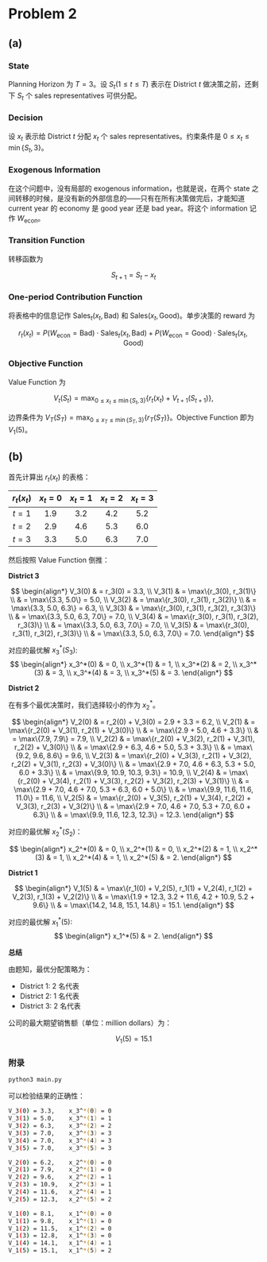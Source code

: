 # Problem 2

## (a)

### State

Planning Horizon 为 $T = 3$。设 $S_t(1 \le t \le T)$ 表示在 District $t$ 做决策之前，还剩下 $S_t$ 个 sales representatives 可供分配。

### Decision

设 $x_t$ 表示给 District $t$ 分配 $x_t$ 个 sales representatives。约束条件是 $0 \le x_t \le \min\{S_t, 3\}$。

### Exogenous Information

在这个问题中，没有局部的 exogenous information，也就是说，在两个 state 之间转移的时候，是没有新的外部信息的——只有在所有决策做完后，才能知道 current year 的 economy 是 good year 还是 bad year。将这个 information 记作 $W_{\text{econ}}$。

### Transition Function

转移函数为

$$
S_{t + 1} = S_t - x_t
$$

### One-period Contribution Function

将表格中的信息记作 $\text{Sales}_t(x_t, \text{Bad})$ 和 $\text{Sales}(x_t, \text{Good})$。单步决策的 reward 为

$$
r_t(x_t) = P(W_{\text{econ}} = \text{Bad}) \cdot \text{Sales}_t(x_t, \text{Bad}) + P(W_{\text{econ}} = \text{Good}) \cdot \text{Sales}_t(x_t, \text{Good})
$$

### Objective Function

Value Function 为

$$
V_t(S_t) = \max_{0 \le x_t \le \min\{S_t, 3\}}\{r_t(x_t) + V_{t + 1}(S_{t + 1})\},
$$

边界条件为 $V_T(S_T) = \max_{0 \le x_T \le \min\{S_T, 3\}}\{r_T(S_T)\}$。Objective Function 即为 $V_1(5)$。

## (b)

首先计算出 $r_t(x_t)$ 的表格：

| $r_t(x_t)$ | $x_t = 0$ | $x_t = 1$ | $x_t = 2$ | $x_t = 3$ |
|:----------:|:---------:|:---------:|:---------:|:---------:|
| $t = 1$    |   $1.9$   |   $3.2$   |   $4.2$   |   $5.2$   |
| $t = 2$    |   $2.9$   |   $4.6$   |   $5.3$   |   $6.0$   |
| $t = 3$    |   $3.3$   |   $5.0$   |   $6.3$   |   $7.0$   |

然后按照 Value Function 倒推：

**District $3$**

$$
\begin{align*}
    V_3(0) & = r_3(0) = 3.3, \\
    V_3(1) & = \max\{r_3(0), r_3(1)\} \\
        & = \max\{3.3, 5.0\} = 5.0, \\
    V_3(2) & = \max\{r_3(0), r_3(1), r_3(2)\} \\
        & = \max\{3.3, 5.0, 6.3\} = 6.3, \\
    V_3(3) & = \max\{r_3(0), r_3(1), r_3(2), r_3(3)\} \\
        & = \max\{3.3, 5.0, 6.3, 7.0\} = 7.0, \\
    V_3(4) & = \max\{r_3(0), r_3(1), r_3(2), r_3(3)\} \\
        & = \max\{3.3, 5.0, 6.3, 7.0\} = 7.0, \\
    V_3(5) & = \max\{r_3(0), r_3(1), r_3(2), r_3(3)\} \\
        & = \max\{3.3, 5.0, 6.3, 7.0\} = 7.0.
\end{align*}
$$

对应的最优解 $x_3^*(S_3)$:
$$
\begin{align*}
    x_3^*(0) & = 0, \\
    x_3^*(1) & = 1, \\
    x_3^*(2) & = 2, \\
    x_3^*(3) & = 3, \\
    x_3^*(4) & = 3, \\
    x_3^*(5) & = 3.
\end{align*}
$$

**District $2$**

在有多个最优决策时，我们选择较小的作为 $x_2^*$。

$$
\begin{align*}
    V_2(0) & = r_2(0) + V_3(0) = 2.9 + 3.3 = 6.2, \\
    V_2(1) & = \max\{r_2(0) + V_3(1), r_2(1) + V_3(0)\} \\
        & = \max\{2.9 + 5.0, 4.6 + 3.3\} \\
        & = \max\{7.9, 7.9\} = 7.9, \\
    V_2(2) & = \max\{r_2(0) + V_3(2), r_2(1) + V_3(1), r_2(2) + V_3(0)\} \\
        & = \max\{2.9 + 6.3, 4.6 + 5.0, 5.3 + 3.3\} \\
        & = \max\{9.2, 9.6, 8.6\} = 9.6, \\
    V_2(3) & = \max\{r_2(0) + V_3(3), r_2(1) + V_3(2), r_2(2) + V_3(1), r_2(3) + V_3(0)\} \\
        & = \max\{2.9 + 7.0, 4.6 + 6.3, 5.3 + 5.0, 6.0 + 3.3\} \\
        & = \max\{9.9, 10.9, 10.3, 9.3\} = 10.9, \\
    V_2(4) & = \max\{r_2(0) + V_3(4), r_2(1) + V_3(3), r_2(2) + V_3(2), r_2(3) + V_3(1)\} \\
        & = \max\{2.9 + 7.0, 4.6 + 7.0, 5.3 + 6.3, 6.0 + 5.0\} \\
        & = \max\{9.9, 11.6, 11.6, 11.0\} = 11.6, \\
    V_2(5) & = \max\{r_2(0) + V_3(5), r_2(1) + V_3(4), r_2(2) + V_3(3), r_2(3) + V_3(2)\} \\
        & = \max\{2.9 + 7.0, 4.6 + 7.0, 5.3 + 7.0, 6.0 + 6.3\} \\
        & = \max\{9.9, 11.6, 12.3, 12.3\} = 12.3.
\end{align*}
$$

对应的最优解 $x_2^*(S_2)$：

$$
\begin{align*}
    x_2^*(0) & = 0, \\
    x_2^*(1) & = 0, \\
    x_2^*(2) & = 1, \\
    x_2^*(3) & = 1, \\
    x_2^*(4) & = 1, \\
    x_2^*(5) & = 2.
\end{align*}
$$

**District $1$**

$$
\begin{align*}
    V_1(5) & = \max\{r_1(0) + V_2(5), r_1(1) + V_2(4), r_1(2) + V_2(3), r_1(3) + V_2(2)\} \\
        & = \max\{1.9 + 12.3, 3.2 + 11.6, 4.2 + 10.9, 5.2 + 9.6\} \\
        & = \max\{14.2, 14.8, 15.1, 14.8\} = 15.1.
\end{align*}
$$

对应的最优解 $x_1^*(5)$:
$$
\begin{align*}
    x_1^*(5) & = 2.
\end{align*}
$$

**总结**

由题知，最优分配策略为：

- District 1: $2$ 名代表
- District 2: $1$ 名代表
- District 3: $2$ 名代表

公司的最大期望销售额（单位：million dollars）为：

$$
V_1(5) = 15.1
$$

### 附录

```bash
python3 main.py
```

可以检验结果的正确性：

```bash
V_3(0) = 3.3,    x_3^*(0) = 0
V_3(1) = 5.0,    x_3^*(1) = 1
V_3(2) = 6.3,    x_3^*(2) = 2
V_3(3) = 7.0,    x_3^*(3) = 3
V_3(4) = 7.0,    x_3^*(4) = 3
V_3(5) = 7.0,    x_3^*(5) = 3

V_2(0) = 6.2,    x_2^*(0) = 0
V_2(1) = 7.9,    x_2^*(1) = 0
V_2(2) = 9.6,    x_2^*(2) = 1
V_2(3) = 10.9,   x_2^*(3) = 1
V_2(4) = 11.6,   x_2^*(4) = 1
V_2(5) = 12.3,   x_2^*(5) = 2

V_1(0) = 8.1,    x_1^*(0) = 0
V_1(1) = 9.8,    x_1^*(1) = 0
V_1(2) = 11.5,   x_1^*(2) = 0
V_1(3) = 12.8,   x_1^*(3) = 0
V_1(4) = 14.1,   x_1^*(4) = 1
V_1(5) = 15.1,   x_1^*(5) = 2
```
